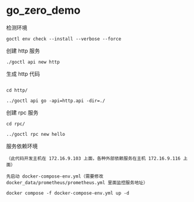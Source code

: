 # go_zero_demo

检测环境
```shell
goctl env check --install --verbose --force
```

创建 http 服务
```shell
./goctl api new http

```
生成 http 代码
```shell

cd http/
    
../goctl api go -api=http.api -dir=./

```

创建 rpc 服务
```shell
cd rpc/

../goctl rpc new hello
```

服务依赖环境
```shell
（此代码开发主机在 172.16.9.103 上面，各种外部依赖服务在主机 172.16.9.116 上面）

先启动 docker-compose-env.yml（需要修改 docker_data/prometheus/prometheus.yml 里面监控服务地址）

docker compose -f docker-compose-env.yml up -d

```



